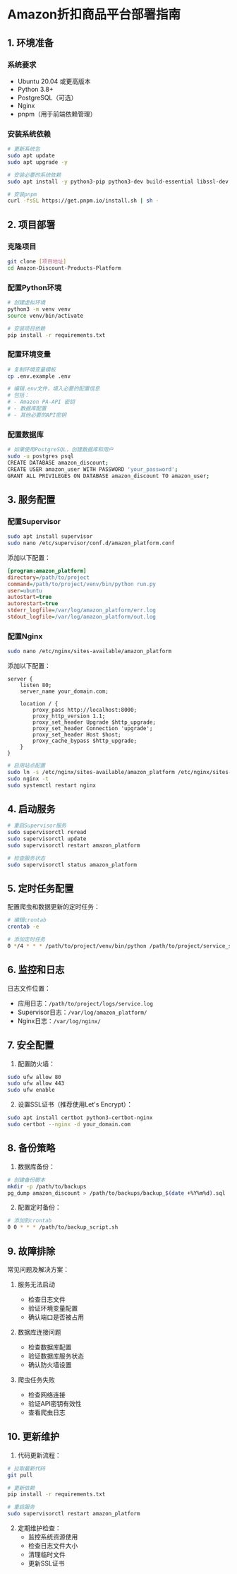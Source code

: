 # Amazon折扣商品平台部署指南

## 1. 环境准备

### 系统要求
- Ubuntu 20.04 或更高版本
- Python 3.8+
- PostgreSQL（可选）
- Nginx
- pnpm（用于前端依赖管理）

### 安装系统依赖
```bash
# 更新系统包
sudo apt update
sudo apt upgrade -y

# 安装必要的系统依赖
sudo apt install -y python3-pip python3-dev build-essential libssl-dev libffi-dev python3-setuptools nginx postgresql postgresql-contrib

# 安装pnpm
curl -fsSL https://get.pnpm.io/install.sh | sh -
```

## 2. 项目部署

### 克隆项目
```bash
git clone [项目地址]
cd Amazon-Discount-Products-Platform
```

### 配置Python环境
```bash
# 创建虚拟环境
python3 -m venv venv
source venv/bin/activate

# 安装项目依赖
pip install -r requirements.txt
```

### 配置环境变量
```bash
# 复制环境变量模板
cp .env.example .env

# 编辑.env文件，填入必要的配置信息
# 包括：
# - Amazon PA-API 密钥
# - 数据库配置
# - 其他必要的API密钥
```

### 配置数据库
```bash
# 如果使用PostgreSQL，创建数据库和用户
sudo -u postgres psql
CREATE DATABASE amazon_discount;
CREATE USER amazon_user WITH PASSWORD 'your_password';
GRANT ALL PRIVILEGES ON DATABASE amazon_discount TO amazon_user;
```

## 3. 服务配置

### 配置Supervisor
```bash
sudo apt install supervisor
sudo nano /etc/supervisor/conf.d/amazon_platform.conf
```

添加以下配置：
```ini
[program:amazon_platform]
directory=/path/to/project
command=/path/to/project/venv/bin/python run.py
user=ubuntu
autostart=true
autorestart=true
stderr_logfile=/var/log/amazon_platform/err.log
stdout_logfile=/var/log/amazon_platform/out.log
```

### 配置Nginx
```bash
sudo nano /etc/nginx/sites-available/amazon_platform
```

添加以下配置：
```nginx
server {
    listen 80;
    server_name your_domain.com;

    location / {
        proxy_pass http://localhost:8000;
        proxy_http_version 1.1;
        proxy_set_header Upgrade $http_upgrade;
        proxy_set_header Connection 'upgrade';
        proxy_set_header Host $host;
        proxy_cache_bypass $http_upgrade;
    }
}
```

```bash
# 启用站点配置
sudo ln -s /etc/nginx/sites-available/amazon_platform /etc/nginx/sites-enabled
sudo nginx -t
sudo systemctl restart nginx
```

## 4. 启动服务

```bash
# 重启Supervisor服务
sudo supervisorctl reread
sudo supervisorctl update
sudo supervisorctl restart amazon_platform

# 检查服务状态
sudo supervisorctl status amazon_platform
```

## 5. 定时任务配置

配置爬虫和数据更新的定时任务：
```bash
# 编辑crontab
crontab -e

# 添加定时任务
0 */4 * * * /path/to/project/venv/bin/python /path/to/project/service_scheduler.py
```

## 6. 监控和日志

日志文件位置：
- 应用日志：`/path/to/project/logs/service.log`
- Supervisor日志：`/var/log/amazon_platform/`
- Nginx日志：`/var/log/nginx/`

## 7. 安全配置

1. 配置防火墙：
```bash
sudo ufw allow 80
sudo ufw allow 443
sudo ufw enable
```

2. 设置SSL证书（推荐使用Let's Encrypt）：
```bash
sudo apt install certbot python3-certbot-nginx
sudo certbot --nginx -d your_domain.com
```

## 8. 备份策略

1. 数据库备份：
```bash
# 创建备份脚本
mkdir -p /path/to/backups
pg_dump amazon_discount > /path/to/backups/backup_$(date +%Y%m%d).sql
```

2. 配置定时备份：
```bash
# 添加到crontab
0 0 * * * /path/to/backup_script.sh
```

## 9. 故障排除

常见问题及解决方案：

1. 服务无法启动
   - 检查日志文件
   - 验证环境变量配置
   - 确认端口是否被占用

2. 数据库连接问题
   - 检查数据库配置
   - 验证数据库服务状态
   - 确认防火墙设置

3. 爬虫任务失败
   - 检查网络连接
   - 验证API密钥有效性
   - 查看爬虫日志

## 10. 更新维护

1. 代码更新流程：
```bash
# 拉取最新代码
git pull

# 更新依赖
pip install -r requirements.txt

# 重启服务
sudo supervisorctl restart amazon_platform
```

2. 定期维护检查：
   - 监控系统资源使用
   - 检查日志文件大小
   - 清理临时文件
   - 更新SSL证书 